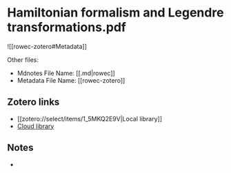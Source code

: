 # Hamiltonian formalism and Legendre transformations.pdf

![[rowec-zotero#Metadata]]

Other files:
* Mdnotes File Name: [[.md|rowec]]
* Metadata File Name: [[rowec-zotero]]

##  Zotero links
* [[zotero://select/items/1_5MKQ2E9V|Local library]]
* [Cloud library](http://zotero.org/users/7873466/items/5MKQ2E9V)

## Notes
- 